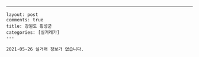 ---
    layout: post
    comments: true
    title: 강원도 횡성군
    categories: [실거래가]
    ---

    2021-05-26 실거래 정보가 없습니다.

    